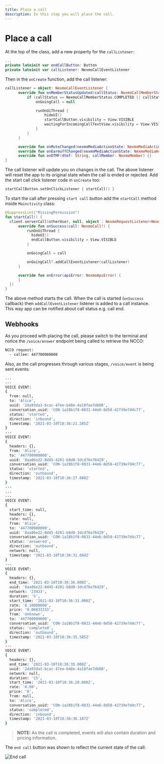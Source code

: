 ```yaml
---
title: Place a call
description: In this step you will place the call.
---
```


# Place a call

At the top of the class, add a new property for the `callListener`:

```kotlin
...
private lateinit var endCallButton: Button
private lateinit var callListener: NexmoCallEventListener
```

Then in the `onCreate` function, add the call listener:

```kotlin
callListener = object: NexmoCallEventListener {
      override fun onMemberStatusUpdated(callStatus: NexmoCallMemberStatus, callMember: NexmoMember) {
          if (callStatus == NexmoCallMemberStatus.COMPLETED || callStatus == NexmoCallMemberStatus.CANCELLED) {
              onGoingCall = null

              runOnUiThread {
                  hideUI()
                  startCallButton.visibility = View.VISIBLE
                  waitingForIncomingCallTextView.visibility = View.VISIBLE
              }
          }
      }

      override fun onMuteChanged(nexmoMediaActionState: NexmoMediaActionState, callMember: NexmoMember) {}
      override fun onEarmuffChanged(nexmoMediaActionState: NexmoMediaActionState, callMember: NexmoMember) {}
      override fun onDTMF(dtmf: String, callMember: NexmoMember) {}
}
```

The call listener will update you on changes in the call. The above listener will reset the app to its original state when the call is ended or rejected. Add the start call click listener code in `onCreate` too:

```kotlin
startCallButton.setOnClickListener { startCall() }
```

To start the call after pressing `start call` button add the `startCall` method inside `Mainctivity` class:

```kotlin
@SuppressLint("MissingPermission")
fun startCall() {
  client.serverCall(otherUser, null, object : NexmoRequestListener<NexmoCall> {
      override fun onSuccess(call: NexmoCall?) {
          runOnUiThread { 
            hideUI()
            endCallButton.visibility = View.VISIBLE
          }

          onGoingCall = call

          onGoingCall?.addCallEventListener(callListener)
      }

      override fun onError(apiError: NexmoApiError) {
      }
  })
}
```

The above method starts the call. When the call is started (`onSuccess` callback) then `addCallEventListener` listener is added to a call instance. This way app can be notified about call status e.g. call end.

## Webhooks

As you proceed with placing the call, please switch to the terminal and notice the `/voice/answer` endpoint being called to retrieve the NCCO:

``` bash
NCCO request:
  - callee: 447700900000
```

Also, as the call progresses through various stages, `/voice/event` is being sent events:

``` bash
...
---
VOICE EVENT:
{
  from: null,
  to: 'Alice',
  uuid: '2da93da3-bcac-47ee-b48e-4a18fae7db08',
  conversation_uuid: 'CON-1a28b1f8-0831-44e6-8d58-42739e7d4c77',
  status: 'started',
  direction: 'inbound',
  timestamp: '2021-03-10T10:36:21.285Z'
}
---
VOICE EVENT:
{
  headers: {},
  from: 'Alice',
  to: '447700900000',
  uuid: '8aa86e22-8d45-4201-b8d8-3dcd76e76429',
  conversation_uuid: 'CON-1a28b1f8-0831-44e6-8d58-42739e7d4c77',
  status: 'started',
  direction: 'outbound',
  timestamp: '2021-03-10T10:36:27.080Z'
}
---
...
---
VOICE EVENT:
{
  start_time: null,
  headers: {},
  rate: null,
  from: 'Alice',
  to: '447700900000',
  uuid: '8aa86e22-8d45-4201-b8d8-3dcd76e76429',
  conversation_uuid: 'CON-1a28b1f8-0831-44e6-8d58-42739e7d4c77',
  status: 'answered',
  direction: 'outbound',
  network: null,
  timestamp: '2021-03-10T10:36:31.604Z'
}
---
VOICE EVENT:
{
  headers: {},
  end_time: '2021-03-10T10:36:36.000Z',
  uuid: '8aa86e22-8d45-4201-b8d8-3dcd76e76429',
  network: '23433',
  duration: '5',
  start_time: '2021-03-10T10:36:31.000Z',
  rate: '0.10000000',
  price: '0.00833333',
  from: 'Unknown',
  to: '447700900000',
  conversation_uuid: 'CON-1a28b1f8-0831-44e6-8d58-42739e7d4c77',
  status: 'completed',
  direction: 'outbound',
  timestamp: '2021-03-10T10:36:35.585Z'
}
---
VOICE EVENT:
{
  headers: {},
  end_time: '2021-03-10T10:36:35.000Z',
  uuid: '2da93da3-bcac-47ee-b48e-4a18fae7db08',
  network: null,
  duration: '15',
  start_time: '2021-03-10T10:36:20.000Z',
  rate: '0.00',
  price: '0',
  from: null,
  to: 'Alice',
  conversation_uuid: 'CON-1a28b1f8-0831-44e6-8d58-42739e7d4c77',
  status: 'completed',
  direction: 'inbound',
  timestamp: '2021-03-10T10:36:36.187Z'
}
```

> **NOTE:** As the call is completed, events will also contain duration and pricing information.

The `end call` button was shown to reflect the current state of the call:

![End call](/screenshots/tutorials/client-sdk/app-to-phone/end-call.png)